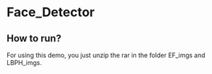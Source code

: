 # Face_Detector
## How to run?
For using this demo, you just unzip the rar in the folder EF_imgs and LBPH_imgs.
